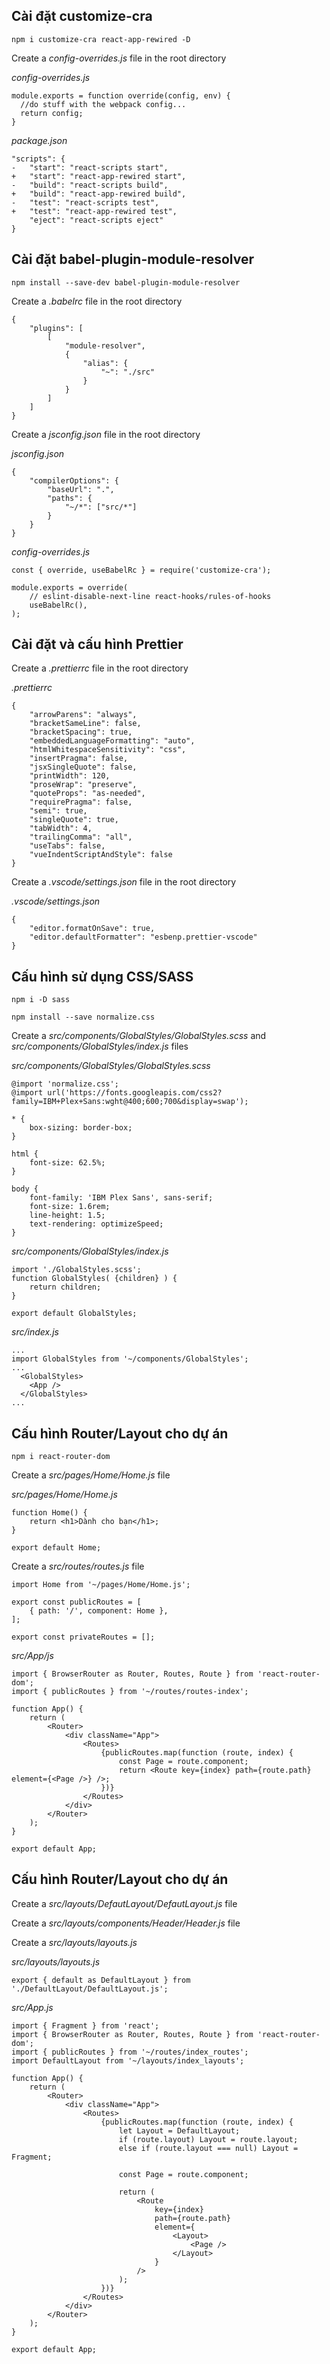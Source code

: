 ## Cài đặt customize-cra

`npm i customize-cra react-app-rewired -D`

Create a _config-overrides.js_ file in the root directory

*config-overrides.js*

```
module.exports = function override(config, env) {
  //do stuff with the webpack config...
  return config;
}
```

*package.json*

```
"scripts": {
-   "start": "react-scripts start",
+   "start": "react-app-rewired start",
-   "build": "react-scripts build",
+   "build": "react-app-rewired build",
-   "test": "react-scripts test",
+   "test": "react-app-rewired test",
    "eject": "react-scripts eject"
}
```

## Cài đặt babel-plugin-module-resolver

`npm install --save-dev babel-plugin-module-resolver`

Create a _.babelrc_ file in the root directory

```
{
    "plugins": [
        [
            "module-resolver",
            {
                "alias": {
                    "~": "./src"
                }
            }
        ]
    ]
}
```

Create a _jsconfig.json_ file in the root directory

*jsconfig.json*

```
{
    "compilerOptions": {
        "baseUrl": ".",
        "paths": {
            "~/*": ["src/*"]
        }
    }
}
```

*config-overrides.js*

```
const { override, useBabelRc } = require('customize-cra');

module.exports = override(
    // eslint-disable-next-line react-hooks/rules-of-hooks
    useBabelRc(),
);

```

## Cài đặt và cấu hình Prettier

Create a _.prettierrc_ file in the root directory

*.prettierrc*

```
{
    "arrowParens": "always",
    "bracketSameLine": false,
    "bracketSpacing": true,
    "embeddedLanguageFormatting": "auto",
    "htmlWhitespaceSensitivity": "css",
    "insertPragma": false,
    "jsxSingleQuote": false,
    "printWidth": 120,
    "proseWrap": "preserve",
    "quoteProps": "as-needed",
    "requirePragma": false,
    "semi": true,
    "singleQuote": true,
    "tabWidth": 4,
    "trailingComma": "all",
    "useTabs": false,
    "vueIndentScriptAndStyle": false
}
```

Create a _.vscode/settings.json_ file in the root directory

*.vscode/settings.json*

```
{
    "editor.formatOnSave": true,
    "editor.defaultFormatter": "esbenp.prettier-vscode"
}
```

## Cấu hình sử dụng CSS/SASS

`npm i -D sass`

`npm install --save normalize.css`

Create a _src/components/GlobalStyles/GlobalStyles.scss_ and _src/components/GlobalStyles/index.js_ files

*src/components/GlobalStyles/GlobalStyles.scss*

```
@import 'normalize.css';
@import url('https://fonts.googleapis.com/css2?family=IBM+Plex+Sans:wght@400;600;700&display=swap');

* {
    box-sizing: border-box;
}

html {
    font-size: 62.5%;
}

body {
    font-family: 'IBM Plex Sans', sans-serif;
    font-size: 1.6rem;
    line-height: 1.5;
    text-rendering: optimizeSpeed;
}
```

*src/components/GlobalStyles/index.js*

```
import './GlobalStyles.scss';
function GlobalStyles( {children} ) {
    return children;
}

export default GlobalStyles;
```

*src/index.js*

```
...
import GlobalStyles from '~/components/GlobalStyles';
...
  <GlobalStyles>
    <App />
  </GlobalStyles>
...
```

## Cấu hình Router/Layout cho dự án

`npm i react-router-dom`

Create a _src/pages/Home/Home.js_ file

*src/pages/Home/Home.js*

```
function Home() {
    return <h1>Dành cho bạn</h1>;
}

export default Home;
```

Create a _src/routes/routes.js_ file

```
import Home from '~/pages/Home/Home.js';

export const publicRoutes = [
    { path: '/', component: Home },
];

export const privateRoutes = [];
```

*src/App/js*

```
import { BrowserRouter as Router, Routes, Route } from 'react-router-dom';
import { publicRoutes } from '~/routes/routes-index';

function App() {
    return (
        <Router>
            <div className="App">
                <Routes>
                    {publicRoutes.map(function (route, index) {
                        const Page = route.component;
                        return <Route key={index} path={route.path} element={<Page />} />;
                    })}
                </Routes>
            </div>
        </Router>
    );
}

export default App;
```

## Cấu hình Router/Layout cho dự án

Create a _src/layouts/DefautLayout/DefautLayout.js_ file

Create a _src/layouts/components/Header/Header.js_ file

Create a _src/layouts/layouts.js_

*src/layouts/layouts.js*

```
export { default as DefaultLayout } from './DefaultLayout/DefaultLayout.js';
```

*src/App.js*

```
import { Fragment } from 'react';
import { BrowserRouter as Router, Routes, Route } from 'react-router-dom';
import { publicRoutes } from '~/routes/index_routes';
import DefaultLayout from '~/layouts/index_layouts';

function App() {
    return (
        <Router>
            <div className="App">
                <Routes>
                    {publicRoutes.map(function (route, index) {
                        let Layout = DefaultLayout;
                        if (route.layout) Layout = route.layout;
                        else if (route.layout === null) Layout = Fragment;

                        const Page = route.component;

                        return (
                            <Route
                                key={index}
                                path={route.path}
                                element={
                                    <Layout>
                                        <Page />
                                    </Layout>
                                }
                            />
                        );
                    })}
                </Routes>
            </div>
        </Router>
    );
}

export default App;
```